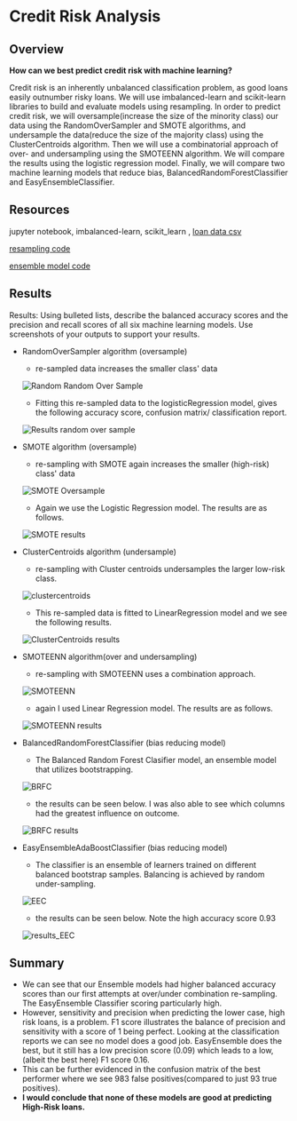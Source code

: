 # Credit Risk Analysis










## Overview

**How can we best predict credit risk with machine learning?** 

Credit risk is an inherently unbalanced classification problem, as good loans easily outnumber risky loans.   We will use imbalanced-learn and scikit-learn libraries to build and evaluate models using resampling. In order to predict credit risk, we will oversample(increase the size of the minority class) our data using the RandomOverSampler and SMOTE algorithms, and undersample the data(reduce the size of the majority class) using the ClusterCentroids algorithm. Then we will use a combinatorial approach of over- and undersampling using the SMOTEENN algorithm. We will compare the results using the logistic regression model. Finally, we will compare two machine learning models that reduce bias, BalancedRandomForestClassifier and EasyEnsembleClassifier. 


## Resources
jupyter notebook, imbalanced-learn, scikit_learn , [loan data csv](LoanStats_2019Q1.csv) 

[resampling code](credit_risk_resampling.ipynb) 

[ensemble model code](credit_risk_ensemble.ipynb)

## Results
Results: Using bulleted lists, describe the balanced accuracy scores and the precision and recall scores of all six machine learning models. Use screenshots of your outputs to support your results.

- RandomOverSampler algorithm (oversample) 
    - re-sampled data increases the smaller class' data 

    ![Random  Random Over Sample](./analysis/randomoversampler.png)
    - Fitting this re-sampled data to the logisticRegression model, gives the following accuracy score, confusion matrix/ classification report.

    ![Results random over sample](./analysis/results_randomoversampler.png)


- SMOTE algorithm (oversample)
    - re-sampling with SMOTE again increases the smaller (high-risk) class' data

    ![SMOTE Oversample](./analysis/SMOTEOversample.png)

   - Again we use the Logistic Regression model. The results are as follows. 

    ![SMOTE results](./analysis/results_SMOTE.png)    

- ClusterCentroids algorithm (undersample)
    - re-sampling with Cluster centroids undersamples the larger low-risk class.

    ![clustercentroids](./analysis/ClusterCentroids.png)

    - This re-sampled data is fitted to LinearRegression model and we see the following results. 

    ![ClusterCentroids results](./analysis/results_ClusterCentroids.png) 


- SMOTEENN algorithm(over and undersampling)
    - re-sampling with SMOTEENN uses a combination approach.

    ![SMOTEENN](./analysis/SMOTEENN.png)
    
    - again I used Linear Regression model. The results are as follows. 

    ![SMOTEENN results](./analysis/results_SMOTEENN.png)

- BalancedRandomForestClassifier (bias reducing model)
    - The Balanced Random Forest Clasifier model, an ensemble model that utilizes bootstrapping.

    ![BRFC](./analysis/BRFC.png)

    - the results can be seen below.  I was also able to see which columns had the greatest influence on outcome.

    ![BRFC results](./analysis/results_BRFC.png)




- EasyEnsembleAdaBoostClassifier (bias reducing model)
    - The classifier is an ensemble of learners trained on different balanced bootstrap samples. Balancing is achieved by random under-sampling.

    ![EEC](./analysis/EEABC.png)

    -  the results can be seen below. Note the high accuracy score 0.93

    ![results_EEC](./analysis/results_EEABC.png)
    





## Summary

- We can see that our Ensemble models had higher balanced accuracy scores than our first attempts at over/under combination re-sampling. The EasyEnsemble Classifier scoring particularly high.
 - However, sensitivity and precision when predicting the lower case, high risk loans, is a problem.  F1 score illustrates the balance of precision and sensitivity with a score of 1 being perfect. Looking at the classification reports we can see no model does a good job.
 EasyEnsemble does the best, but it still has a low precision score (0.09) which leads to a low,(albeit the best here) F1 score 0.16.
 - This can be further evidenced in the confusion matrix of the best performer where we see 983 false positives(compared to just 93 true positives).
 - **I would conclude that none of these models are good at predicting High-Risk loans.**


 
